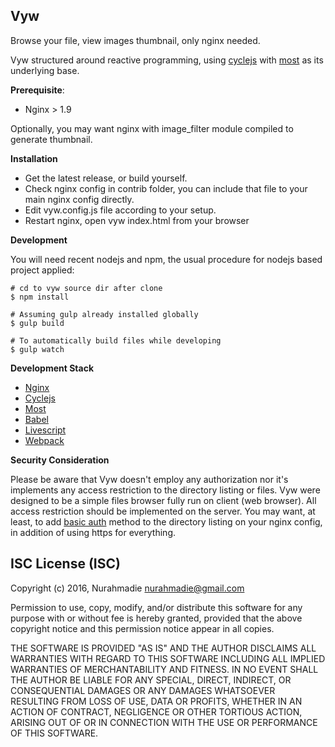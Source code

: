 Vyw
---

Browse your file, view images thumbnail, only nginx needed.  

Vyw structured around reactive programming, using [cyclejs](http://cycle.js.org/) with [most](https://github.com/cujojs/most) as its underlying base.

**Prerequisite**:

- Nginx > 1.9

Optionally, you may want nginx with image_filter module compiled to generate thumbnail.

**Installation**

- Get the latest release, or build yourself.
- Check nginx config in contrib folder, you can include that file to your main nginx config directly.
- Edit vyw.config.js file according to your setup.
- Restart nginx, open vyw index.html from your browser

**Development**

You will need recent nodejs and npm, the usual procedure for nodejs based project applied:
```
# cd to vyw source dir after clone
$ npm install

# Assuming gulp already installed globally
$ gulp build

# To automatically build files while developing
$ gulp watch
```

**Development Stack**

- [Nginx](http://nginx.org/)
- [Cyclejs](http://cycle.js.org/)
- [Most](https://github.com/cujojs/most)
- [Babel](https://babeljs.io/)
- [Livescript](http://livescript.net/)
- [Webpack](https://webpack.github.io/)


**Security Consideration**

Please be aware that Vyw doesn't employ any authorization nor it's implements any access restriction to the directory listing or files. Vyw were designed to be a simple files browser fully run on client (web browser). All access restriction should be implemented on the server. You may want, at least, to add [basic auth](http://nginx.org/en/docs/http/ngx_http_auth_basic_module.html) method to the directory listing on your nginx config, in addition of using https for everything.


ISC License (ISC)
---
Copyright (c) 2016, Nurahmadie <nurahmadie@gmail.com>

Permission to use, copy, modify, and/or distribute this software for any purpose with or without fee is hereby granted, provided that the above copyright notice and this permission notice appear in all copies.

THE SOFTWARE IS PROVIDED "AS IS" AND THE AUTHOR DISCLAIMS ALL WARRANTIES WITH REGARD TO THIS SOFTWARE INCLUDING ALL IMPLIED WARRANTIES OF MERCHANTABILITY AND FITNESS. IN NO EVENT SHALL THE AUTHOR BE LIABLE FOR ANY SPECIAL, DIRECT, INDIRECT, OR CONSEQUENTIAL DAMAGES OR ANY DAMAGES WHATSOEVER RESULTING FROM LOSS OF USE, DATA OR PROFITS, WHETHER IN AN ACTION OF CONTRACT, NEGLIGENCE OR OTHER TORTIOUS ACTION, ARISING OUT OF OR IN CONNECTION WITH THE USE OR PERFORMANCE OF THIS SOFTWARE.
